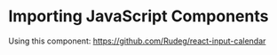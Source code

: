# Importing JavaScript Components

Using this component:
https://github.com/Rudeg/react-input-calendar
